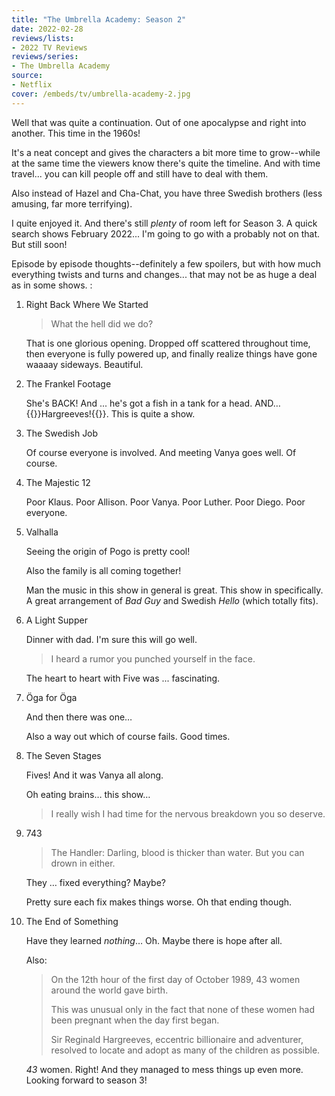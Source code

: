 ```yaml
---
title: "The Umbrella Academy: Season 2"
date: 2022-02-28
reviews/lists:
- 2022 TV Reviews
reviews/series:
- The Umbrella Academy
source:
- Netflix
cover: /embeds/tv/umbrella-academy-2.jpg
---
```

Well that was quite a continuation. Out of one apocalypse and right into another. This time in the 1960s!

It's a neat concept and gives the characters a bit more time to grow--while at the same time the viewers know there's quite the timeline. And with time travel... you can kill people off and still have to deal with them. 

Also instead of Hazel and Cha-Chat, you have three Swedish brothers (less amusing, far more terrifying). 

I quite enjoyed it. And there's still *plenty* of room left for Season 3. A quick search shows February 2022... I'm going to go with a probably not on that. But still soon!

<!--more-->

Episode by episode thoughts--definitely a few spoilers, but with how much everything twists and turns and changes... that may not be as huge a deal as in some shows. :

1. Right Back Where We Started

    > What the hell did we do?

    That is one glorious opening. Dropped off scattered throughout time, then everyone is fully powered up, and finally realize things have gone waaaay sideways. Beautiful.

2. The Frankel Footage

    She's BACK! And ... he's got a fish in a tank for a head. AND… {{<spoiler>}}Hargreeves!{{</spoiler>}}. This is quite a show.

3. The Swedish Job

    Of course everyone is involved. And meeting Vanya goes well. Of course.

4. The Majestic 12

    Poor Klaus. Poor Allison. Poor Vanya. Poor Luther. Poor Diego. Poor everyone.

5. Valhalla

    Seeing the origin of Pogo is pretty cool!

    Also the family is all coming together!

    Man the music in this show in general is great. This show in specifically. A great arrangement of _Bad Guy_ and Swedish _Hello_ (which totally fits).

6. A Light Supper

    Dinner with dad. I'm sure this will go well.

    > I heard a rumor you punched yourself in the face.

    The heart to heart with Five was ... fascinating.

7. Öga for Öga

    And then there was one…

    Also a way out which of course fails. Good times. 

8. The Seven Stages

    Fives! And it was Vanya all along. 

    Oh eating brains… this show…

    > I really wish I had time for the nervous breakdown you so deserve. 

9. 743

    > The Handler: Darling, blood is thicker than water. But you can drown in either.

    They … fixed everything? Maybe? 

    Pretty sure each fix makes things worse. Oh that ending though. 

10. The End of Something

    Have they learned *nothing*… Oh. Maybe there is hope after all. 

    Also:

    > On the 12th hour of the first day of October 1989, 43 women around the world gave birth.
    >
    > This was unusual only in the fact that none of these women had been pregnant when the day first began.
    >
    > Sir Reginald Hargreeves, eccentric billionaire and adventurer, resolved to locate and adopt as many of the children as possible.

    *43* women. Right! And they managed to mess things up even more. Looking forward to season 3!